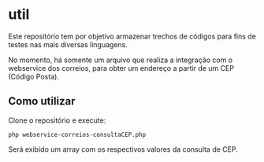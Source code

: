 # util

Este repositório tem por objetivo armazenar trechos de códigos para fins de testes nas mais diversas linguagens.

No momento, há somente um arquivo que realiza a integração com o webservice dos correios, para obter um endereço a partir de um CEP (Código Posta).

## Como utilizar

Clone o repositório e execute:
```
php webservice-correios-consultaCEP.php
```

Será exibido um array com os respectivos valores da consulta de CEP.